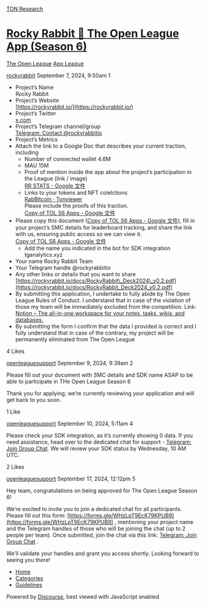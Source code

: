[TON Research](/)

# [Rocky Rabbit 🐰 The Open League App (Season 6)](/t/rocky-rabbit-the-open-league-app-season-6/31620)

[The Open League](/c/the-open-league/app-leaderboard/58)  [App League](/c/the-open-league/app-leaderboard/58) 

    

[rockyrabbit](https://tonresear.ch/u/rockyrabbit)  September 7, 2024, 9:50am  1

*   Project’s Name  
    Rocky Rabbit
*   Project’s Website  
    [https://rockyrabbit.io/](https://rockyrabbit.io/)
*   Project’s Twitter  
    [x.com](https://x.com/rockyrabbitio)
*   Project’s Telegram channel/group  
    [Telegram: Contact @rockyrabbitio](https://t.me/rockyrabbitio)
*   Project’s Metrics
*   Attach the link to a Google Doc that describes your current traction, including
    *   Number of connected wallet 4.6M
    *   MAU 15M
    *   Proof of mention inside the app about the project’s participation in the League (link / image)  
        [RR STATS - Google 文件](https://docs.google.com/document/d/1dPJaiBa99IObOsZTGTJXhfXCwPFNY2438QmdTRexqpg/edit?usp=sharing)
    *   Links to your tokens and NFT colelctions  
        [RabBitcoin · Tonviewer](https://tonviewer.com/EQCD7lrrxpOcq5A5R6nTLeF1kuIbl1BKCe5OnanGe3cB4FVB)  
        Please include the proofs of this traction.  
        [Copy of TOL S6 Apps - Google 文件](https://docs.google.com/document/d/1stRpGGy-TaejeJN5MbQr89-BytpI-WSDLyxMp7bqWBg/edit?usp=sharing)
*   Please copy this document ([Copy of TOL S6 Apps - Google 文件](https://docs.google.com/document/d/1stRpGGy-TaejeJN5MbQr89-BytpI-WSDLyxMp7bqWBg/edit?usp=sharing)), fill in your project’s SMC details for leaderboard tracking, and share the link with us, ensuring public access so we can view it.  
    [Copy of TOL S6 Apps - Google 文件](https://docs.google.com/document/d/1stRpGGy-TaejeJN5MbQr89-BytpI-WSDLyxMp7bqWBg/edit?usp=sharing)
    *   Add the name you indicated in the bot for SDK integration  
        tganalytics.xyz
*   Your name Rocky Rabbit Team
*   Your Telegram handle @rockyrabbitio
*   Any other links or details that you want to share  
    [https://rockyrabbit.io/docs/RockyRabbit\_Deck2024\_v0.2.pdf](https://rockyrabbit.io/docs/RockyRabbit_Deck2024_v0.2.pdf)
*   By submitting this application, I undertake to fully abide by The Open League Rules of Conduct. I understand that in case of the violation of those my team will be immediately excluded from the competition. Link: [Notion – The all-in-one workspace for your notes, tasks, wikis, and databases.](https://ton-org.notion.site/The-Open-League-Rules-of-Conduct-04f4a0fedf1a401687075f5efd83de68)
*   By submitting the form I confirm that the data I provided is correct and I fully understand that in case of the contrary, my project will be permanently eliminated from The Open League

  4 Likes

[openleaguesupport](https://tonresear.ch/u/openleaguesupport) September 9, 2024, 9:39am  2

Please fill out your document with SMC details and SDK name ASAP to be able to participate in THe Open League Season 6

Thank you for applying; we’re currently reviewing your application and will get back to you soon.

  1 Like

[openleaguesupport](https://tonresear.ch/u/openleaguesupport) September 10, 2024, 5:11am  4

Please check your SDK integration, as it’s currently showing 0 data. If you need assistance, head over to the dedicated chat for support - [Telegram: Join Group Chat](https://t.me/+ZOa8GSiVpyxmMWFi). We will review your SDK status by Wednesday, 10 AM UTC.

  2 Likes

[openleaguesupport](https://tonresear.ch/u/openleaguesupport) September 17, 2024, 12:12pm  5

Hey team, congratulations on being approved for The Open League Season 6!

We’re excited to invite you to join a dedicated chat for all participants. Please fill out this form: [https://forms.gle/WHzLpT9EcK79KPUB9](https://forms.gle/WHzLpT9EcK79KPUB9) , mentioning your project name and the Telegram handles of those who will be joining the chat (up to 2 people per team). Once submitted, join the chat via this link: [Telegram: Join Group Chat](https://t.me/+TbKriSZt35BiNmUy) .

We’ll validate your handles and grant you access shortly. Looking forward to seeing you there!

 

*   [Home](/)
*   [Categories](/categories)
*   [Guidelines](/guidelines)

Powered by [Discourse](https://www.discourse.org), best viewed with JavaScript enabled